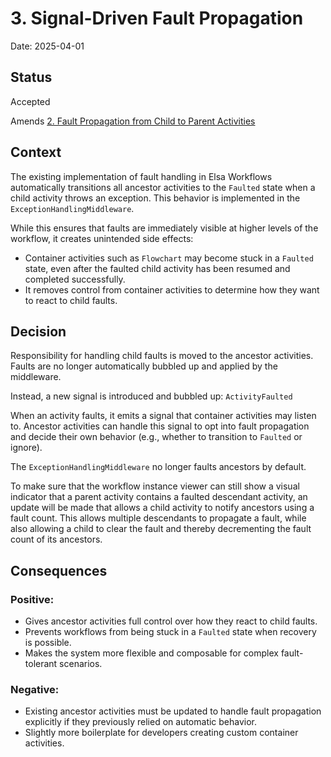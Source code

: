 # 3. Signal-Driven Fault Propagation

Date: 2025-04-01

## Status

Accepted

Amends [2. Fault Propagation from Child to Parent Activities](0002-fault-propagation-from-child-to-parent-activities.md)

## Context
The existing implementation of fault handling in Elsa Workflows automatically transitions all ancestor activities to the `Faulted` state when a child activity throws an exception. This behavior is implemented in the `ExceptionHandlingMiddleware`.

While this ensures that faults are immediately visible at higher levels of the workflow, it creates unintended side effects:
- Container activities such as `Flowchart` may become stuck in a `Faulted` state, even after the faulted child activity has been resumed and completed successfully.
- It removes control from container activities to determine how they want to react to child faults.

## Decision
Responsibility for handling child faults is moved to the ancestor activities. Faults are no longer automatically bubbled up and applied by the middleware.

Instead, a new signal is introduced and bubbled up: `ActivityFaulted`

When an activity faults, it emits a signal that container activities may listen to. Ancestor activities can handle this signal to opt into fault propagation and decide their own behavior (e.g., whether to transition to `Faulted` or ignore).

The `ExceptionHandlingMiddleware` no longer faults ancestors by default.

To make sure that the workflow instance viewer can still show a visual indicator that a parent activity contains a faulted descendant activity, an update will be made that allows a child activity to notify ancestors using a fault count.
This allows multiple descendants to propagate a fault, while also allowing a child to clear the fault and thereby decrementing the fault count of its ancestors.

## Consequences

### Positive:
- Gives ancestor activities full control over how they react to child faults.
- Prevents workflows from being stuck in a `Faulted` state when recovery is possible.
- Makes the system more flexible and composable for complex fault-tolerant scenarios.

### Negative:
- Existing ancestor activities must be updated to handle fault propagation explicitly if they previously relied on automatic behavior.
- Slightly more boilerplate for developers creating custom container activities.